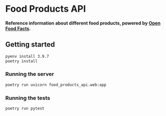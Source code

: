 # Food Products API

**Reference information about different food products, powered by [Open Food Facts].**

[Open Food Facts]: https://openfoodfacts.org

## Getting started

```sh
pyenv install 3.9.7
poetry install
```

### Running the server

```sh
poetry run uvicorn food_products_api.web:app
```

### Running the tests

```sh
poetry run pytest
```
